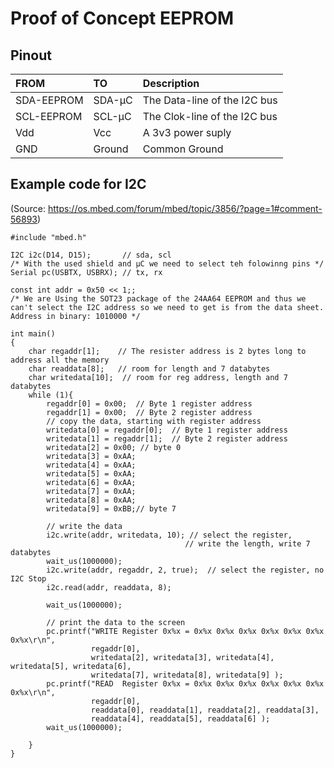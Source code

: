 # Proof of Concept EEPROM

## Pinout

| FROM | TO | Description|
| :---- | :---- | :----- |
| SDA-EEPROM | SDA-µC | The Data-line of the I2C bus |
| SCL-EEPROM | SCL-µC | The Clok-line of the I2C bus |
| Vdd | Vcc | A 3v3 power suply |
| GND | Ground | Common Ground |

## Example code for I2C  
(Source: https://os.mbed.com/forum/mbed/topic/3856/?page=1#comment-56893)

```
#include "mbed.h"
 
I2C i2c(D14, D15);       // sda, scl
/* With the used shield and µC we need to select teh folowinng pins */
Serial pc(USBTX, USBRX); // tx, rx
 
const int addr = 0x50 << 1;; 
/* We are Using the SOT23 package of the 24AA64 EEPROM and thus we can't select the I2C address so we need to get is from the data sheet. Address in binary: 1010000 */

int main() 
{
    char regaddr[1];    // The resister address is 2 bytes long to address all the memory
    char readdata[8];   // room for length and 7 databytes
    char writedata[10];  // room for reg address, length and 7 databytes
    while (1){
        regaddr[0] = 0x00;  // Byte 1 register address
        regaddr[1] = 0x00;  // Byte 2 register address
        // copy the data, starting with register address
        writedata[0] = regaddr[0];  // Byte 1 register address
        writedata[1] = regaddr[1];  // Byte 2 register address
        writedata[2] = 0x00; // byte 0
        writedata[3] = 0xAA;
        writedata[4] = 0xAA;
        writedata[5] = 0xAA;
        writedata[6] = 0xAA;
        writedata[7] = 0xAA;
        writedata[8] = 0xAA;
        writedata[9] = 0xBB;// byte 7
 
        // write the data
        i2c.write(addr, writedata, 10); // select the register, 
                                       // write the length, write 7 databytes      
        wait_us(1000000);
        i2c.write(addr, regaddr, 2, true);  // select the register, no I2C Stop
        i2c.read(addr, readdata, 8);

        wait_us(1000000);
 
        // print the data to the screen
        pc.printf("WRITE Register 0x%x = 0x%x 0x%x 0x%x 0x%x 0x%x 0x%x 0x%x\r\n",
                  regaddr[0],
                  writedata[2], writedata[3], writedata[4], writedata[5], writedata[6],
                  writedata[7], writedata[8], writedata[9] );
        pc.printf("READ  Register 0x%x = 0x%x 0x%x 0x%x 0x%x 0x%x 0x%x 0x%x\r\n",
                  regaddr[0],
                  readdata[0], readdata[1], readdata[2], readdata[3],
                  readdata[4], readdata[5], readdata[6] );
        wait_us(1000000);

    } 
}
```